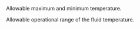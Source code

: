 Allowable maximum and minimum temperature.


<!-- comment -->


Allowable operational range of the fluid temperature.
